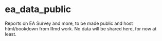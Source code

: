 # ea_data_public
Reports on EA Survey and more, to be made public and host html/bookdown from Rmd work. No data will be shared here, for now at least.
